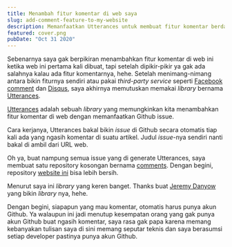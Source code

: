 ```yaml
---
title: Menambah fitur komentar di web saya
slug: add-comment-feature-to-my-website
description: Memanfaatkan Utterances untuk membuat fitur komentar berdasarkan issues di Github
featured: cover.png
pubDate: "Oct 31 2020"
---
```


Sebenarnya saya gak berpikiran menambahkan fitur komentar di web ini ketika web ini pertama kali dibuat, tapi setelah dipikir-pikir ya gak ada salahnya kalau ada fitur komentarnya, hehe.
Setelah menimang-nimang antara bikin fiturnya sendiri atau pakai _third-party service_ seperti <a href="https://developers.facebook.com/docs/plugins/comments/" target="_blank" rel="noopener">Facebook comment</a> dan <a href="https://disqus.com/" target="_blank" rel="noopener">Disqus</a>, saya akhirnya memutuskan memakai _library_ bernama <a href="https://utteranc.es/" target="_blank" rel="noopener">Utterances</a>.

<a href="https://utteranc.es/" target="_blank" rel="noopener">Utterances</a> adalah sebuah _library_ yang memungkinkan kita menambahkan fitur komentar di web dengan memanfaatkan Github issue.

Cara kerjanya, Utterances bakal bikin _issue_ di Github secara otomatis tiap kali ada yang ngasih komentar di suatu artikel. Judul _issue_-nya sendiri nanti bakal di ambil dari URL web.

Oh ya, buat nampung semua issue yang di generate Utterances, saya membuat satu repository kosongan bernama <a href="https://github.com/trihargianto/comments" target="_blank" rel="noopener">comments</a>. Dengan begini, repository <a href="https://github.com/trihargianto/trihargianto.com" target="_blank" rel="noopener">website ini</a> bisa lebih bersih.

Menurut saya ini _library_ yang keren banget. Thanks buat <a href="https://github.com/jdanyow" target="_blank" rel="noopener">Jeremy Danyow</a> yang bikin _library_ nya, hehe.

Dengan begini, siapapun yang mau komentar, otomatis harus punya akun Github. Ya walaupun ini jadi menutup kesempatan orang yang gak punya akun Github buat ngasih komentar, saya rasa gak papa karena memang kebanyakan tulisan saya di sini memang seputar teknis dan saya berasumsi setiap developer pastinya punya akun Github.

